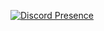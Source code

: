 
[![Discord Presence](https://lanyard.cnrad.dev/api/442795241955917839?animated=true&bg=2C2F33&hideDiscrim=true)](https://discord.com/users/92308959049846784)
